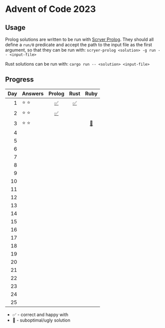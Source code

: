 # Advent of Code 2023

## Usage

Prolog solutions are written to be run with [Scryer Prolog](https://github.com/mthom/scryer-prolog). They should all define a `run/0` predicate and accept the path to the input file as the first argument, so that they can be run with: `scryer-prolog <solution> -g run -- <input-file>`

Rust solutions can be run with: `cargo run -- <solution> <input-file>`

## Progress

|  Day | Answers       |              Prolog               |               Rust                |           Ruby            |
| ---: | ------------- | :-------------------------------: | :-------------------------------: | :-----------------------: |
|    1 | :star: :star: | [:white_check_mark:](src/day1.pl) | [:white_check_mark:](src/day1.rs) |                           |
|    2 | :star: :star: | [:white_check_mark:](src/day2.pl) |                                   |                           |
|    3 | :star: :star: |                                   |                                   | [:thinking:](src/day3.rb) |
|    4 |               |                                   |                                   |                           |
|    5 |               |                                   |                                   |                           |
|    6 |               |                                   |                                   |                           |
|    7 |               |                                   |                                   |                           |
|    8 |               |                                   |                                   |                           |
|    9 |               |                                   |                                   |                           |
|   10 |               |                                   |                                   |                           |
|   11 |               |                                   |                                   |                           |
|   12 |               |                                   |                                   |                           |
|   13 |               |                                   |                                   |                           |
|   14 |               |                                   |                                   |                           |
|   15 |               |                                   |                                   |                           |
|   16 |               |                                   |                                   |                           |
|   17 |               |                                   |                                   |                           |
|   18 |               |                                   |                                   |                           |
|   19 |               |                                   |                                   |                           |
|   20 |               |                                   |                                   |                           |
|   21 |               |                                   |                                   |                           |
|   22 |               |                                   |                                   |                           |
|   23 |               |                                   |                                   |                           |
|   24 |               |                                   |                                   |                           |
|   25 |               |                                   |                                   |                           |

- :white_check_mark: - correct and happy with
- :thinking: - suboptimal/ugly solution
